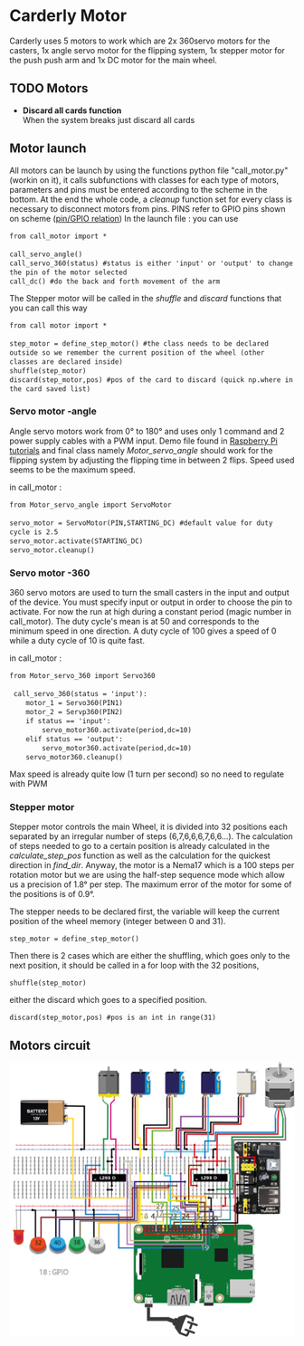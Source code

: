 # Carderly Motor
Carderly uses 5 motors to work which are 2x 360servo motors for the casters, 1x angle servo motor for the flipping system, 1x stepper motor for the push push arm and 1x DC motor for the main wheel. 

## TODO Motors
* <b>Discard all cards function</b> </br>
When the system breaks just discard all cards
## Motor launch
All motors can be launch by using the functions python file "call_motor.py" (workin on it), it calls subfunctions with classes for each type of motors, parameters and pins must be entered according to the scheme in the bottom.
At the end the whole code, a *cleanup* function set for every class is necessary to disconnect motors from pins. PINS refer to GPIO pins shown on scheme ([pin/GPIO relation](https://github.com/andybonnetto/Carderly/blob/main/Carderly_Motor/pins.PNG))
In the launch file : you can use
```
from call_motor import *

call_servo_angle()
call_servo_360(status) #status is either 'input' or 'output' to change the pin of the motor selected
call_dc() #do the back and forth movement of the arm
```
The Stepper motor will be called in the *shuffle* and *discard* functions that you can call this way
```
from call motor import *

step_motor = define_step_motor() #the class needs to be declared outside so we remember the current position of the wheel (other classes are declared inside)
shuffle(step_motor)
discard(step_motor,pos) #pos of the card to discard (quick np.where in the card saved list)
```


### Servo motor -angle
Angle servo motors work from 0° to 180° and uses only 1 command and 2 power supply cables with a PWM input. Demo file found in [Raspberry Pi tutorials](https://tutorials-raspberrypi.com/raspberry-pi-servo-motor-control/)
and final class namely *Motor_servo_angle* should work for the flipping system by adjusting the flipping time in between 2 flips. Speed used seems to be the maximum speed.

in call_motor :
```
from Motor_servo_angle import ServoMotor

servo_motor = ServoMotor(PIN,STARTING_DC) #default value for duty cycle is 2.5
servo_motor.activate(STARTING_DC)
servo_motor.cleanup()
```

### Servo motor -360
360 servo motors are used to turn the small casters in the input and output of the device. You must specify input or output in order to choose the pin to activate. For now the run at high during a constant period (magic number in call_motor). The duty cycle's mean is at 50 and corresponds to the minimum speed in one direction. A duty cycle of 100 gives a speed of 0 while a duty cycle of 10 is quite fast.

in call_motor : 
```
from Motor_servo_360 import Servo360

 call_servo_360(status = 'input'):
    motor_1 = Servo360(PIN1)
    motor_2 = Servp360(PIN2)
    if status == 'input':
        servo_motor360.activate(period,dc=10)
    elif status == 'output':
        servo_motor360.activate(period,dc=10)
    servo_motor360.cleanup()
```
Max speed is already quite low (1 turn per second) so no need to regulate with PWM

### Stepper motor
Stepper motor controls the main Wheel, it is divided into 32 positions each separated by an irregular number of steps (6,7,6,6,6,7,6,6...). The calculation of steps needed to go to a certain position is already calculated in the *calculate_step_pos* function as well as the calculation for the quickest direction in *find_dir*. Anyway, the motor is a Nema17 which is a 100 steps per rotation motor but we are using the half-step sequence mode which allow us a precision of 1.8° per step. The maximum error of the motor for some of the positions is of 0.9°.

The stepper needs to be declared first, the variable will keep the current position of the wheel memory (integer between 0 and 31).
```
step_motor = define_step_motor()
```
Then there is 2 cases which are either the shuffling, which goes only to the next position, it should be called in a for loop with the 32 positions,
```
shuffle(step_motor)
```
either the discard which goes to a specified position.
```
discard(step_motor,pos) #pos is an int in range(31)
```

## Motors circuit

![Scheme motor](https://github.com/andybonnetto/Carderly/blob/main/Carderly_Motor/Schema%20branchements%20moteur.png?raw=false)


